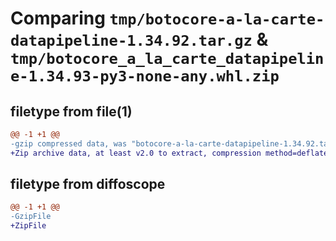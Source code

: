 # Comparing `tmp/botocore-a-la-carte-datapipeline-1.34.92.tar.gz` & `tmp/botocore_a_la_carte_datapipeline-1.34.93-py3-none-any.whl.zip`

## filetype from file(1)

```diff
@@ -1 +1 @@
-gzip compressed data, was "botocore-a-la-carte-datapipeline-1.34.92.tar", last modified: Fri Apr 26 01:01:27 2024, max compression
+Zip archive data, at least v2.0 to extract, compression method=deflate
```

## filetype from diffoscope

```diff
@@ -1 +1 @@
-GzipFile
+ZipFile
```

